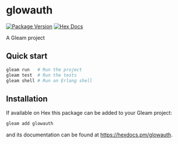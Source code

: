 # glowauth

[![Package Version](https://img.shields.io/hexpm/v/glowauth)](https://hex.pm/packages/glowauth)
[![Hex Docs](https://img.shields.io/badge/hex-docs-ffaff3)](https://hexdocs.pm/glowauth/)

A Gleam project

## Quick start

```sh
gleam run   # Run the project
gleam test  # Run the tests
gleam shell # Run an Erlang shell
```

## Installation

If available on Hex this package can be added to your Gleam project:

```sh
gleam add glowauth
```

and its documentation can be found at <https://hexdocs.pm/glowauth>.
